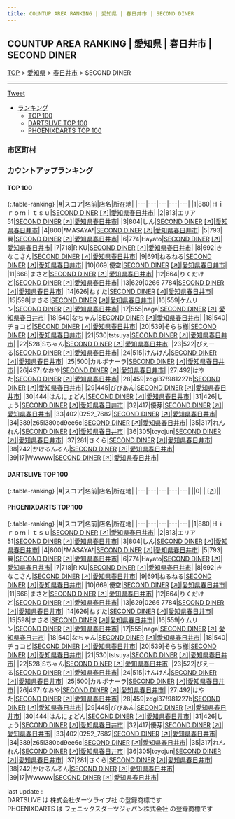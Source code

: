 ```yaml
---
title: COUNTUP AREA RANKING | 愛知県 | 春日井市 | SECOND DINER
---
```

## COUNTUP AREA RANKING | 愛知県 | 春日井市 | SECOND DINER

[TOP](/darts/rank/) > [愛知県](/darts/rank/愛知県/) > [春日井市](/darts/rank/愛知県/春日井市/) > SECOND DINER

___

<a href="https://twitter.com/share?ref_src=twsrc%5Etfw" data-text="COUNTUP AREA RANKING | 愛知県春日井市SECOND DINER" class="twitter-share-button" data-hashtags="DARTSLIVE,PHOENIXDARTS,darts,ダーツ" data-show-count="false">Tweet</a>

* [ランキング](#カウントアップランキング)
    * [TOP 100](#top-100)
    * [DARTSLIVE TOP 100](#dartslive-top-100)
    * [PHOENIXDARTS TOP 100](#phoenixdarts-top-100)

### 市区町村

<ul>

</ul>

### カウントアップランキング

#### TOP 100



{:.table-ranking}
|#|スコア|名前|店名|所在地|
|---|---|---|---|---|
|1|880|<span class="rank-name-pd">Ｈｉｒｏｍｉｔｓｕ</span>|<a href="/darts/rank/shops/88820.html">SECOND DINER</a> <a href="https://vs.phoenixdarts.com/jp/shop/shopDetailInfo/s_88820?s_seq=88820">[↗]</a>|<a href="/darts/rank/愛知県/春日井市">愛知県春日井市</a>|
|2|813|<span class="rank-name-pd">エリア51</span>|<a href="/darts/rank/shops/88820.html">SECOND DINER</a> <a href="https://vs.phoenixdarts.com/jp/shop/shopDetailInfo/s_88820?s_seq=88820">[↗]</a>|<a href="/darts/rank/愛知県/春日井市">愛知県春日井市</a>|
|3|804|<span class="rank-name-pd">しん</span>|<a href="/darts/rank/shops/88820.html">SECOND DINER</a> <a href="https://vs.phoenixdarts.com/jp/shop/shopDetailInfo/s_88820?s_seq=88820">[↗]</a>|<a href="/darts/rank/愛知県/春日井市">愛知県春日井市</a>|
|4|800|<span class="rank-name-pd">†MASAYA†</span>|<a href="/darts/rank/shops/88820.html">SECOND DINER</a> <a href="https://vs.phoenixdarts.com/jp/shop/shopDetailInfo/s_88820?s_seq=88820">[↗]</a>|<a href="/darts/rank/愛知県/春日井市">愛知県春日井市</a>|
|5|793|<span class="rank-name-pd">翼</span>|<a href="/darts/rank/shops/88820.html">SECOND DINER</a> <a href="https://vs.phoenixdarts.com/jp/shop/shopDetailInfo/s_88820?s_seq=88820">[↗]</a>|<a href="/darts/rank/愛知県/春日井市">愛知県春日井市</a>|
|6|774|<span class="rank-name-pd">Hayato</span>|<a href="/darts/rank/shops/88820.html">SECOND DINER</a> <a href="https://vs.phoenixdarts.com/jp/shop/shopDetailInfo/s_88820?s_seq=88820">[↗]</a>|<a href="/darts/rank/愛知県/春日井市">愛知県春日井市</a>|
|7|718|<span class="rank-name-pd">RIKU</span>|<a href="/darts/rank/shops/88820.html">SECOND DINER</a> <a href="https://vs.phoenixdarts.com/jp/shop/shopDetailInfo/s_88820?s_seq=88820">[↗]</a>|<a href="/darts/rank/愛知県/春日井市">愛知県春日井市</a>|
|8|692|<span class="rank-name-pd">きなこさん</span>|<a href="/darts/rank/shops/88820.html">SECOND DINER</a> <a href="https://vs.phoenixdarts.com/jp/shop/shopDetailInfo/s_88820?s_seq=88820">[↗]</a>|<a href="/darts/rank/愛知県/春日井市">愛知県春日井市</a>|
|9|691|<span class="rank-name-pd">ねるねる</span>|<a href="/darts/rank/shops/88820.html">SECOND DINER</a> <a href="https://vs.phoenixdarts.com/jp/shop/shopDetailInfo/s_88820?s_seq=88820">[↗]</a>|<a href="/darts/rank/愛知県/春日井市">愛知県春日井市</a>|
|10|669|<span class="rank-name-pd">優空</span>|<a href="/darts/rank/shops/88820.html">SECOND DINER</a> <a href="https://vs.phoenixdarts.com/jp/shop/shopDetailInfo/s_88820?s_seq=88820">[↗]</a>|<a href="/darts/rank/愛知県/春日井市">愛知県春日井市</a>|
|11|668|<span class="rank-name-pd">まさと</span>|<a href="/darts/rank/shops/88820.html">SECOND DINER</a> <a href="https://vs.phoenixdarts.com/jp/shop/shopDetailInfo/s_88820?s_seq=88820">[↗]</a>|<a href="/darts/rank/愛知県/春日井市">愛知県春日井市</a>|
|12|664|<span class="rank-name-pd">りくだけど</span>|<a href="/darts/rank/shops/88820.html">SECOND DINER</a> <a href="https://vs.phoenixdarts.com/jp/shop/shopDetailInfo/s_88820?s_seq=88820">[↗]</a>|<a href="/darts/rank/愛知県/春日井市">愛知県春日井市</a>|
|13|629|<span class="rank-name-pd">0266 7784</span>|<a href="/darts/rank/shops/88820.html">SECOND DINER</a> <a href="https://vs.phoenixdarts.com/jp/shop/shopDetailInfo/s_88820?s_seq=88820">[↗]</a>|<a href="/darts/rank/愛知県/春日井市">愛知県春日井市</a>|
|14|626|<span class="rank-name-pd">ねすた</span>|<a href="/darts/rank/shops/88820.html">SECOND DINER</a> <a href="https://vs.phoenixdarts.com/jp/shop/shopDetailInfo/s_88820?s_seq=88820">[↗]</a>|<a href="/darts/rank/愛知県/春日井市">愛知県春日井市</a>|
|15|598|<span class="rank-name-pd">まさる</span>|<a href="/darts/rank/shops/88820.html">SECOND DINER</a> <a href="https://vs.phoenixdarts.com/jp/shop/shopDetailInfo/s_88820?s_seq=88820">[↗]</a>|<a href="/darts/rank/愛知県/春日井市">愛知県春日井市</a>|
|16|559|<span class="rank-name-pd">ケムリン</span>|<a href="/darts/rank/shops/88820.html">SECOND DINER</a> <a href="https://vs.phoenixdarts.com/jp/shop/shopDetailInfo/s_88820?s_seq=88820">[↗]</a>|<a href="/darts/rank/愛知県/春日井市">愛知県春日井市</a>|
|17|555|<span class="rank-name-pd">naga</span>|<a href="/darts/rank/shops/88820.html">SECOND DINER</a> <a href="https://vs.phoenixdarts.com/jp/shop/shopDetailInfo/s_88820?s_seq=88820">[↗]</a>|<a href="/darts/rank/愛知県/春日井市">愛知県春日井市</a>|
|18|540|<span class="rank-name-pd">なちゃん</span>|<a href="/darts/rank/shops/88820.html">SECOND DINER</a> <a href="https://vs.phoenixdarts.com/jp/shop/shopDetailInfo/s_88820?s_seq=88820">[↗]</a>|<a href="/darts/rank/愛知県/春日井市">愛知県春日井市</a>|
|18|540|<span class="rank-name-pd">チョコビ</span>|<a href="/darts/rank/shops/88820.html">SECOND DINER</a> <a href="https://vs.phoenixdarts.com/jp/shop/shopDetailInfo/s_88820?s_seq=88820">[↗]</a>|<a href="/darts/rank/愛知県/春日井市">愛知県春日井市</a>|
|20|539|<span class="rank-name-pd">そらち様</span>|<a href="/darts/rank/shops/88820.html">SECOND DINER</a> <a href="https://vs.phoenixdarts.com/jp/shop/shopDetailInfo/s_88820?s_seq=88820">[↗]</a>|<a href="/darts/rank/愛知県/春日井市">愛知県春日井市</a>|
|21|530|<span class="rank-name-pd">tstsuya</span>|<a href="/darts/rank/shops/88820.html">SECOND DINER</a> <a href="https://vs.phoenixdarts.com/jp/shop/shopDetailInfo/s_88820?s_seq=88820">[↗]</a>|<a href="/darts/rank/愛知県/春日井市">愛知県春日井市</a>|
|22|528|<span class="rank-name-pd">Sちゃん</span>|<a href="/darts/rank/shops/88820.html">SECOND DINER</a> <a href="https://vs.phoenixdarts.com/jp/shop/shopDetailInfo/s_88820?s_seq=88820">[↗]</a>|<a href="/darts/rank/愛知県/春日井市">愛知県春日井市</a>|
|23|522|<span class="rank-name-pd">ぴえーる</span>|<a href="/darts/rank/shops/88820.html">SECOND DINER</a> <a href="https://vs.phoenixdarts.com/jp/shop/shopDetailInfo/s_88820?s_seq=88820">[↗]</a>|<a href="/darts/rank/愛知県/春日井市">愛知県春日井市</a>|
|24|515|<span class="rank-name-pd">けんけん</span>|<a href="/darts/rank/shops/88820.html">SECOND DINER</a> <a href="https://vs.phoenixdarts.com/jp/shop/shopDetailInfo/s_88820?s_seq=88820">[↗]</a>|<a href="/darts/rank/愛知県/春日井市">愛知県春日井市</a>|
|25|500|<span class="rank-name-pd">カルボナーラ</span>|<a href="/darts/rank/shops/88820.html">SECOND DINER</a> <a href="https://vs.phoenixdarts.com/jp/shop/shopDetailInfo/s_88820?s_seq=88820">[↗]</a>|<a href="/darts/rank/愛知県/春日井市">愛知県春日井市</a>|
|26|497|<span class="rank-name-pd">なおや</span>|<a href="/darts/rank/shops/88820.html">SECOND DINER</a> <a href="https://vs.phoenixdarts.com/jp/shop/shopDetailInfo/s_88820?s_seq=88820">[↗]</a>|<a href="/darts/rank/愛知県/春日井市">愛知県春日井市</a>|
|27|492|<span class="rank-name-pd">はやた</span>|<a href="/darts/rank/shops/88820.html">SECOND DINER</a> <a href="https://vs.phoenixdarts.com/jp/shop/shopDetailInfo/s_88820?s_seq=88820">[↗]</a>|<a href="/darts/rank/愛知県/春日井市">愛知県春日井市</a>|
|28|459|<span class="rank-name-pd">zdgl37f981227b</span>|<a href="/darts/rank/shops/88820.html">SECOND DINER</a> <a href="https://vs.phoenixdarts.com/jp/shop/shopDetailInfo/s_88820?s_seq=88820">[↗]</a>|<a href="/darts/rank/愛知県/春日井市">愛知県春日井市</a>|
|29|445|<span class="rank-name-pd">びびあん</span>|<a href="/darts/rank/shops/88820.html">SECOND DINER</a> <a href="https://vs.phoenixdarts.com/jp/shop/shopDetailInfo/s_88820?s_seq=88820">[↗]</a>|<a href="/darts/rank/愛知県/春日井市">愛知県春日井市</a>|
|30|444|<span class="rank-name-pd">はんにょどん</span>|<a href="/darts/rank/shops/88820.html">SECOND DINER</a> <a href="https://vs.phoenixdarts.com/jp/shop/shopDetailInfo/s_88820?s_seq=88820">[↗]</a>|<a href="/darts/rank/愛知県/春日井市">愛知県春日井市</a>|
|31|426|<span class="rank-name-pd">しょう</span>|<a href="/darts/rank/shops/88820.html">SECOND DINER</a> <a href="https://vs.phoenixdarts.com/jp/shop/shopDetailInfo/s_88820?s_seq=88820">[↗]</a>|<a href="/darts/rank/愛知県/春日井市">愛知県春日井市</a>|
|32|417|<span class="rank-name-pd">優芽</span>|<a href="/darts/rank/shops/88820.html">SECOND DINER</a> <a href="https://vs.phoenixdarts.com/jp/shop/shopDetailInfo/s_88820?s_seq=88820">[↗]</a>|<a href="/darts/rank/愛知県/春日井市">愛知県春日井市</a>|
|33|402|<span class="rank-name-pd">0252_7682</span>|<a href="/darts/rank/shops/88820.html">SECOND DINER</a> <a href="https://vs.phoenixdarts.com/jp/shop/shopDetailInfo/s_88820?s_seq=88820">[↗]</a>|<a href="/darts/rank/愛知県/春日井市">愛知県春日井市</a>|
|34|389|<span class="rank-name-pd">z65l380bd9ee6c</span>|<a href="/darts/rank/shops/88820.html">SECOND DINER</a> <a href="https://vs.phoenixdarts.com/jp/shop/shopDetailInfo/s_88820?s_seq=88820">[↗]</a>|<a href="/darts/rank/愛知県/春日井市">愛知県春日井市</a>|
|35|317|<span class="rank-name-pd">れんれん</span>|<a href="/darts/rank/shops/88820.html">SECOND DINER</a> <a href="https://vs.phoenixdarts.com/jp/shop/shopDetailInfo/s_88820?s_seq=88820">[↗]</a>|<a href="/darts/rank/愛知県/春日井市">愛知県春日井市</a>|
|36|305|<span class="rank-name-pd">toyojun</span>|<a href="/darts/rank/shops/88820.html">SECOND DINER</a> <a href="https://vs.phoenixdarts.com/jp/shop/shopDetailInfo/s_88820?s_seq=88820">[↗]</a>|<a href="/darts/rank/愛知県/春日井市">愛知県春日井市</a>|
|37|281|<span class="rank-name-pd">さくら</span>|<a href="/darts/rank/shops/88820.html">SECOND DINER</a> <a href="https://vs.phoenixdarts.com/jp/shop/shopDetailInfo/s_88820?s_seq=88820">[↗]</a>|<a href="/darts/rank/愛知県/春日井市">愛知県春日井市</a>|
|38|242|<span class="rank-name-pd">かけるんるん</span>|<a href="/darts/rank/shops/88820.html">SECOND DINER</a> <a href="https://vs.phoenixdarts.com/jp/shop/shopDetailInfo/s_88820?s_seq=88820">[↗]</a>|<a href="/darts/rank/愛知県/春日井市">愛知県春日井市</a>|
|39|17|<span class="rank-name-pd">Wwwww</span>|<a href="/darts/rank/shops/88820.html">SECOND DINER</a> <a href="https://vs.phoenixdarts.com/jp/shop/shopDetailInfo/s_88820?s_seq=88820">[↗]</a>|<a href="/darts/rank/愛知県/春日井市">愛知県春日井市</a>|


#### DARTSLIVE TOP 100



{:.table-ranking}
|#|スコア|名前|店名|所在地|
|---|---|---|---|---|
||0|<span class="rank-name-dl"> </span>|<a href="/darts/rank/shops/.html"></a> <a href="">[↗]</a>|<a href="/darts/rank//"></a>|


#### PHOENIXDARTS TOP 100



{:.table-ranking}
|#|スコア|名前|店名|所在地|
|---|---|---|---|---|
|1|880|<span class="rank-name-pd">Ｈｉｒｏｍｉｔｓｕ</span>|<a href="/darts/rank/shops/88820.html">SECOND DINER</a> <a href="https://vs.phoenixdarts.com/jp/shop/shopDetailInfo/s_88820?s_seq=88820">[↗]</a>|<a href="/darts/rank/愛知県/春日井市">愛知県春日井市</a>|
|2|813|<span class="rank-name-pd">エリア51</span>|<a href="/darts/rank/shops/88820.html">SECOND DINER</a> <a href="https://vs.phoenixdarts.com/jp/shop/shopDetailInfo/s_88820?s_seq=88820">[↗]</a>|<a href="/darts/rank/愛知県/春日井市">愛知県春日井市</a>|
|3|804|<span class="rank-name-pd">しん</span>|<a href="/darts/rank/shops/88820.html">SECOND DINER</a> <a href="https://vs.phoenixdarts.com/jp/shop/shopDetailInfo/s_88820?s_seq=88820">[↗]</a>|<a href="/darts/rank/愛知県/春日井市">愛知県春日井市</a>|
|4|800|<span class="rank-name-pd">†MASAYA†</span>|<a href="/darts/rank/shops/88820.html">SECOND DINER</a> <a href="https://vs.phoenixdarts.com/jp/shop/shopDetailInfo/s_88820?s_seq=88820">[↗]</a>|<a href="/darts/rank/愛知県/春日井市">愛知県春日井市</a>|
|5|793|<span class="rank-name-pd">翼</span>|<a href="/darts/rank/shops/88820.html">SECOND DINER</a> <a href="https://vs.phoenixdarts.com/jp/shop/shopDetailInfo/s_88820?s_seq=88820">[↗]</a>|<a href="/darts/rank/愛知県/春日井市">愛知県春日井市</a>|
|6|774|<span class="rank-name-pd">Hayato</span>|<a href="/darts/rank/shops/88820.html">SECOND DINER</a> <a href="https://vs.phoenixdarts.com/jp/shop/shopDetailInfo/s_88820?s_seq=88820">[↗]</a>|<a href="/darts/rank/愛知県/春日井市">愛知県春日井市</a>|
|7|718|<span class="rank-name-pd">RIKU</span>|<a href="/darts/rank/shops/88820.html">SECOND DINER</a> <a href="https://vs.phoenixdarts.com/jp/shop/shopDetailInfo/s_88820?s_seq=88820">[↗]</a>|<a href="/darts/rank/愛知県/春日井市">愛知県春日井市</a>|
|8|692|<span class="rank-name-pd">きなこさん</span>|<a href="/darts/rank/shops/88820.html">SECOND DINER</a> <a href="https://vs.phoenixdarts.com/jp/shop/shopDetailInfo/s_88820?s_seq=88820">[↗]</a>|<a href="/darts/rank/愛知県/春日井市">愛知県春日井市</a>|
|9|691|<span class="rank-name-pd">ねるねる</span>|<a href="/darts/rank/shops/88820.html">SECOND DINER</a> <a href="https://vs.phoenixdarts.com/jp/shop/shopDetailInfo/s_88820?s_seq=88820">[↗]</a>|<a href="/darts/rank/愛知県/春日井市">愛知県春日井市</a>|
|10|669|<span class="rank-name-pd">優空</span>|<a href="/darts/rank/shops/88820.html">SECOND DINER</a> <a href="https://vs.phoenixdarts.com/jp/shop/shopDetailInfo/s_88820?s_seq=88820">[↗]</a>|<a href="/darts/rank/愛知県/春日井市">愛知県春日井市</a>|
|11|668|<span class="rank-name-pd">まさと</span>|<a href="/darts/rank/shops/88820.html">SECOND DINER</a> <a href="https://vs.phoenixdarts.com/jp/shop/shopDetailInfo/s_88820?s_seq=88820">[↗]</a>|<a href="/darts/rank/愛知県/春日井市">愛知県春日井市</a>|
|12|664|<span class="rank-name-pd">りくだけど</span>|<a href="/darts/rank/shops/88820.html">SECOND DINER</a> <a href="https://vs.phoenixdarts.com/jp/shop/shopDetailInfo/s_88820?s_seq=88820">[↗]</a>|<a href="/darts/rank/愛知県/春日井市">愛知県春日井市</a>|
|13|629|<span class="rank-name-pd">0266 7784</span>|<a href="/darts/rank/shops/88820.html">SECOND DINER</a> <a href="https://vs.phoenixdarts.com/jp/shop/shopDetailInfo/s_88820?s_seq=88820">[↗]</a>|<a href="/darts/rank/愛知県/春日井市">愛知県春日井市</a>|
|14|626|<span class="rank-name-pd">ねすた</span>|<a href="/darts/rank/shops/88820.html">SECOND DINER</a> <a href="https://vs.phoenixdarts.com/jp/shop/shopDetailInfo/s_88820?s_seq=88820">[↗]</a>|<a href="/darts/rank/愛知県/春日井市">愛知県春日井市</a>|
|15|598|<span class="rank-name-pd">まさる</span>|<a href="/darts/rank/shops/88820.html">SECOND DINER</a> <a href="https://vs.phoenixdarts.com/jp/shop/shopDetailInfo/s_88820?s_seq=88820">[↗]</a>|<a href="/darts/rank/愛知県/春日井市">愛知県春日井市</a>|
|16|559|<span class="rank-name-pd">ケムリン</span>|<a href="/darts/rank/shops/88820.html">SECOND DINER</a> <a href="https://vs.phoenixdarts.com/jp/shop/shopDetailInfo/s_88820?s_seq=88820">[↗]</a>|<a href="/darts/rank/愛知県/春日井市">愛知県春日井市</a>|
|17|555|<span class="rank-name-pd">naga</span>|<a href="/darts/rank/shops/88820.html">SECOND DINER</a> <a href="https://vs.phoenixdarts.com/jp/shop/shopDetailInfo/s_88820?s_seq=88820">[↗]</a>|<a href="/darts/rank/愛知県/春日井市">愛知県春日井市</a>|
|18|540|<span class="rank-name-pd">なちゃん</span>|<a href="/darts/rank/shops/88820.html">SECOND DINER</a> <a href="https://vs.phoenixdarts.com/jp/shop/shopDetailInfo/s_88820?s_seq=88820">[↗]</a>|<a href="/darts/rank/愛知県/春日井市">愛知県春日井市</a>|
|18|540|<span class="rank-name-pd">チョコビ</span>|<a href="/darts/rank/shops/88820.html">SECOND DINER</a> <a href="https://vs.phoenixdarts.com/jp/shop/shopDetailInfo/s_88820?s_seq=88820">[↗]</a>|<a href="/darts/rank/愛知県/春日井市">愛知県春日井市</a>|
|20|539|<span class="rank-name-pd">そらち様</span>|<a href="/darts/rank/shops/88820.html">SECOND DINER</a> <a href="https://vs.phoenixdarts.com/jp/shop/shopDetailInfo/s_88820?s_seq=88820">[↗]</a>|<a href="/darts/rank/愛知県/春日井市">愛知県春日井市</a>|
|21|530|<span class="rank-name-pd">tstsuya</span>|<a href="/darts/rank/shops/88820.html">SECOND DINER</a> <a href="https://vs.phoenixdarts.com/jp/shop/shopDetailInfo/s_88820?s_seq=88820">[↗]</a>|<a href="/darts/rank/愛知県/春日井市">愛知県春日井市</a>|
|22|528|<span class="rank-name-pd">Sちゃん</span>|<a href="/darts/rank/shops/88820.html">SECOND DINER</a> <a href="https://vs.phoenixdarts.com/jp/shop/shopDetailInfo/s_88820?s_seq=88820">[↗]</a>|<a href="/darts/rank/愛知県/春日井市">愛知県春日井市</a>|
|23|522|<span class="rank-name-pd">ぴえーる</span>|<a href="/darts/rank/shops/88820.html">SECOND DINER</a> <a href="https://vs.phoenixdarts.com/jp/shop/shopDetailInfo/s_88820?s_seq=88820">[↗]</a>|<a href="/darts/rank/愛知県/春日井市">愛知県春日井市</a>|
|24|515|<span class="rank-name-pd">けんけん</span>|<a href="/darts/rank/shops/88820.html">SECOND DINER</a> <a href="https://vs.phoenixdarts.com/jp/shop/shopDetailInfo/s_88820?s_seq=88820">[↗]</a>|<a href="/darts/rank/愛知県/春日井市">愛知県春日井市</a>|
|25|500|<span class="rank-name-pd">カルボナーラ</span>|<a href="/darts/rank/shops/88820.html">SECOND DINER</a> <a href="https://vs.phoenixdarts.com/jp/shop/shopDetailInfo/s_88820?s_seq=88820">[↗]</a>|<a href="/darts/rank/愛知県/春日井市">愛知県春日井市</a>|
|26|497|<span class="rank-name-pd">なおや</span>|<a href="/darts/rank/shops/88820.html">SECOND DINER</a> <a href="https://vs.phoenixdarts.com/jp/shop/shopDetailInfo/s_88820?s_seq=88820">[↗]</a>|<a href="/darts/rank/愛知県/春日井市">愛知県春日井市</a>|
|27|492|<span class="rank-name-pd">はやた</span>|<a href="/darts/rank/shops/88820.html">SECOND DINER</a> <a href="https://vs.phoenixdarts.com/jp/shop/shopDetailInfo/s_88820?s_seq=88820">[↗]</a>|<a href="/darts/rank/愛知県/春日井市">愛知県春日井市</a>|
|28|459|<span class="rank-name-pd">zdgl37f981227b</span>|<a href="/darts/rank/shops/88820.html">SECOND DINER</a> <a href="https://vs.phoenixdarts.com/jp/shop/shopDetailInfo/s_88820?s_seq=88820">[↗]</a>|<a href="/darts/rank/愛知県/春日井市">愛知県春日井市</a>|
|29|445|<span class="rank-name-pd">びびあん</span>|<a href="/darts/rank/shops/88820.html">SECOND DINER</a> <a href="https://vs.phoenixdarts.com/jp/shop/shopDetailInfo/s_88820?s_seq=88820">[↗]</a>|<a href="/darts/rank/愛知県/春日井市">愛知県春日井市</a>|
|30|444|<span class="rank-name-pd">はんにょどん</span>|<a href="/darts/rank/shops/88820.html">SECOND DINER</a> <a href="https://vs.phoenixdarts.com/jp/shop/shopDetailInfo/s_88820?s_seq=88820">[↗]</a>|<a href="/darts/rank/愛知県/春日井市">愛知県春日井市</a>|
|31|426|<span class="rank-name-pd">しょう</span>|<a href="/darts/rank/shops/88820.html">SECOND DINER</a> <a href="https://vs.phoenixdarts.com/jp/shop/shopDetailInfo/s_88820?s_seq=88820">[↗]</a>|<a href="/darts/rank/愛知県/春日井市">愛知県春日井市</a>|
|32|417|<span class="rank-name-pd">優芽</span>|<a href="/darts/rank/shops/88820.html">SECOND DINER</a> <a href="https://vs.phoenixdarts.com/jp/shop/shopDetailInfo/s_88820?s_seq=88820">[↗]</a>|<a href="/darts/rank/愛知県/春日井市">愛知県春日井市</a>|
|33|402|<span class="rank-name-pd">0252_7682</span>|<a href="/darts/rank/shops/88820.html">SECOND DINER</a> <a href="https://vs.phoenixdarts.com/jp/shop/shopDetailInfo/s_88820?s_seq=88820">[↗]</a>|<a href="/darts/rank/愛知県/春日井市">愛知県春日井市</a>|
|34|389|<span class="rank-name-pd">z65l380bd9ee6c</span>|<a href="/darts/rank/shops/88820.html">SECOND DINER</a> <a href="https://vs.phoenixdarts.com/jp/shop/shopDetailInfo/s_88820?s_seq=88820">[↗]</a>|<a href="/darts/rank/愛知県/春日井市">愛知県春日井市</a>|
|35|317|<span class="rank-name-pd">れんれん</span>|<a href="/darts/rank/shops/88820.html">SECOND DINER</a> <a href="https://vs.phoenixdarts.com/jp/shop/shopDetailInfo/s_88820?s_seq=88820">[↗]</a>|<a href="/darts/rank/愛知県/春日井市">愛知県春日井市</a>|
|36|305|<span class="rank-name-pd">toyojun</span>|<a href="/darts/rank/shops/88820.html">SECOND DINER</a> <a href="https://vs.phoenixdarts.com/jp/shop/shopDetailInfo/s_88820?s_seq=88820">[↗]</a>|<a href="/darts/rank/愛知県/春日井市">愛知県春日井市</a>|
|37|281|<span class="rank-name-pd">さくら</span>|<a href="/darts/rank/shops/88820.html">SECOND DINER</a> <a href="https://vs.phoenixdarts.com/jp/shop/shopDetailInfo/s_88820?s_seq=88820">[↗]</a>|<a href="/darts/rank/愛知県/春日井市">愛知県春日井市</a>|
|38|242|<span class="rank-name-pd">かけるんるん</span>|<a href="/darts/rank/shops/88820.html">SECOND DINER</a> <a href="https://vs.phoenixdarts.com/jp/shop/shopDetailInfo/s_88820?s_seq=88820">[↗]</a>|<a href="/darts/rank/愛知県/春日井市">愛知県春日井市</a>|
|39|17|<span class="rank-name-pd">Wwwww</span>|<a href="/darts/rank/shops/88820.html">SECOND DINER</a> <a href="https://vs.phoenixdarts.com/jp/shop/shopDetailInfo/s_88820?s_seq=88820">[↗]</a>|<a href="/darts/rank/愛知県/春日井市">愛知県春日井市</a>|


<div class="footer border-top border-gray-light mt-5 pt-3 text-right text-gray">
    last update : <span style="font-weight: italic" id="foot_last_modified"></span><br />
    DARTSLIVE は 株式会社ダーツライブ社 の登録商標です<br />
    PHOENIXDARTS は フェニックスダーツジャパン株式会社 の登録商標です<br />
</div>

<script src="https://cdnjs.cloudflare.com/ajax/libs/jquery.tablesorter/2.31.3/js/jquery.tablesorter.min.js" integrity="sha512-qzgd5cYSZcosqpzpn7zF2ZId8f/8CHmFKZ8j7mU4OUXTNRd5g+ZHBPsgKEwoqxCtdQvExE5LprwwPAgoicguNg==" crossorigin="anonymous" referrerpolicy="no-referrer"></script>
<link rel="stylesheet" href="https://cdnjs.cloudflare.com/ajax/libs/jquery.tablesorter/2.31.3/css/theme.default.min.css" integrity="sha512-wghhOJkjQX0Lh3NSWvNKeZ0ZpNn+SPVXX1Qyc9OCaogADktxrBiBdKGDoqVUOyhStvMBmJQ8ZdMHiR3wuEq8+w==" crossorigin="anonymous" referrerpolicy="no-referrer" />
<script>
$(function() {
    $(".table-ranking").tablesorter({sortList:[[0, 0]]});
    $("#foot_last_modified").text(formatDate(new Date(document.lastModified), 'yyyy-MM-dd HH:mm:ss'));
});
</script>

<script async src="https://platform.twitter.com/widgets.js" charset="utf-8"></script>